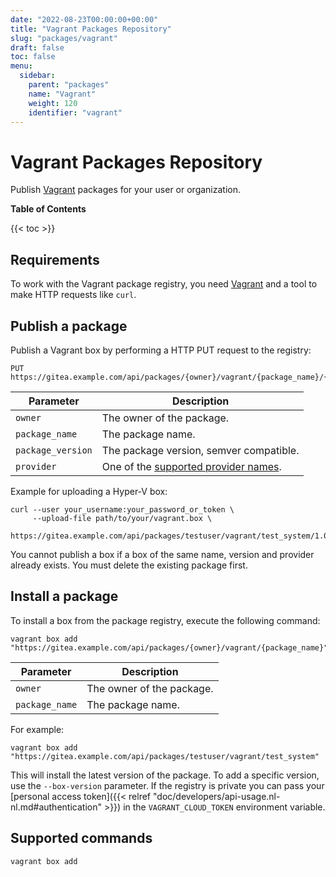 ```yaml
---
date: "2022-08-23T00:00:00+00:00"
title: "Vagrant Packages Repository"
slug: "packages/vagrant"
draft: false
toc: false
menu:
  sidebar:
    parent: "packages"
    name: "Vagrant"
    weight: 120
    identifier: "vagrant"
---
```


# Vagrant Packages Repository

Publish [Vagrant](https://www.vagrantup.com/) packages for your user or organization.

**Table of Contents**

{{< toc >}}

## Requirements

To work with the Vagrant package registry, you need [Vagrant](https://www.vagrantup.com/downloads) and a tool to make HTTP requests like `curl`.

## Publish a package

Publish a Vagrant box by performing a HTTP PUT request to the registry:

```
PUT https://gitea.example.com/api/packages/{owner}/vagrant/{package_name}/{package_version}/{provider}.box
```

| Parameter         | Description |
| ----------------- | ----------- |
| `owner`           | The owner of the package. |
| `package_name`    | The package name. |
| `package_version` | The package version, semver compatible. |
| `provider`        | One of the [supported provider names](https://www.vagrantup.com/docs/providers). |

Example for uploading a Hyper-V box:

```shell
curl --user your_username:your_password_or_token \
     --upload-file path/to/your/vagrant.box \
     https://gitea.example.com/api/packages/testuser/vagrant/test_system/1.0.0/hyperv.box
```

You cannot publish a box if a box of the same name, version and provider already exists. You must delete the existing package first.

## Install a package

To install a box from the package registry, execute the following command:

```shell
vagrant box add "https://gitea.example.com/api/packages/{owner}/vagrant/{package_name}"
```

| Parameter      | Description |
| -------------- | ----------- |
| `owner`        | The owner of the package. |
| `package_name` | The package name. |

For example:

```shell
vagrant box add "https://gitea.example.com/api/packages/testuser/vagrant/test_system"
```

This will install the latest version of the package. To add a specific version, use the `--box-version` parameter.
If the registry is private you can pass your [personal access token]({{< relref "doc/developers/api-usage.nl-nl.md#authentication" >}}) in the `VAGRANT_CLOUD_TOKEN` environment variable.

## Supported commands

```
vagrant box add
```
